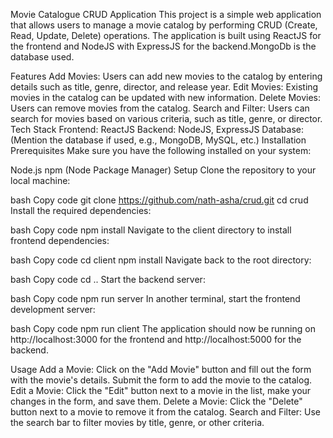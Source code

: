 Movie Catalogue CRUD Application
This project is a simple web application that allows users to manage a movie catalog by performing CRUD (Create, Read, Update, Delete) operations. The application is built using ReactJS for the frontend and NodeJS with ExpressJS for the backend.MongoDb is the database used.

Features
Add Movies: Users can add new movies to the catalog by entering details such as title, genre, director, and release year.
Edit Movies: Existing movies in the catalog can be updated with new information.
Delete Movies: Users can remove movies from the catalog.
Search and Filter: Users can search for movies based on various criteria, such as title, genre, or director.
Tech Stack
Frontend: ReactJS
Backend: NodeJS, ExpressJS
Database: (Mention the database if used, e.g., MongoDB, MySQL, etc.)
Installation
Prerequisites
Make sure you have the following installed on your system:

Node.js
npm (Node Package Manager)
Setup
Clone the repository to your local machine:

bash
Copy code
git clone https://github.com/nath-asha/crud.git
cd crud
Install the required dependencies:

bash
Copy code
npm install
Navigate to the client directory to install frontend dependencies:

bash
Copy code
cd client
npm install
Navigate back to the root directory:

bash
Copy code
cd ..
Start the backend server:

bash
Copy code
npm run server
In another terminal, start the frontend development server:

bash
Copy code
npm run client
The application should now be running on http://localhost:3000 for the frontend and http://localhost:5000 for the backend.

Usage
Add a Movie: Click on the "Add Movie" button and fill out the form with the movie's details. Submit the form to add the movie to the catalog.
Edit a Movie: Click the "Edit" button next to a movie in the list, make your changes in the form, and save them.
Delete a Movie: Click the "Delete" button next to a movie to remove it from the catalog.
Search and Filter: Use the search bar to filter movies by title, genre, or other criteria.
 
 
